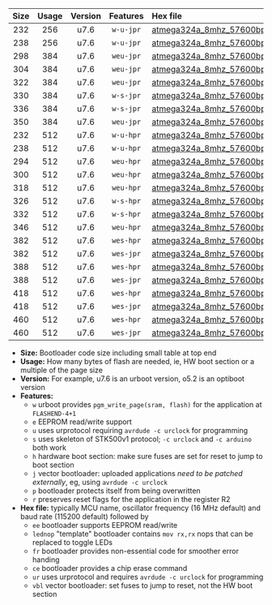 |Size|Usage|Version|Features|Hex file|
|:-:|:-:|:-:|:-:|:--|
|232|256|u7.6|`w-u-jpr`|[atmega324a_8mhz_57600bps_ur_vbl.hex](https://raw.githubusercontent.com/stefanrueger/urboot/main/bootloaders/atmega324a/fcpu_8mhz/57600_bps/atmega324a_8mhz_57600bps_ur_vbl.hex)|
|238|256|u7.6|`w-u-jpr`|[atmega324a_8mhz_57600bps_lednop_ur_vbl.hex](https://raw.githubusercontent.com/stefanrueger/urboot/main/bootloaders/atmega324a/fcpu_8mhz/57600_bps/atmega324a_8mhz_57600bps_lednop_ur_vbl.hex)|
|298|384|u7.6|`weu-jpr`|[atmega324a_8mhz_57600bps_ee_ur_vbl.hex](https://raw.githubusercontent.com/stefanrueger/urboot/main/bootloaders/atmega324a/fcpu_8mhz/57600_bps/atmega324a_8mhz_57600bps_ee_ur_vbl.hex)|
|304|384|u7.6|`weu-jpr`|[atmega324a_8mhz_57600bps_ee_lednop_ur_vbl.hex](https://raw.githubusercontent.com/stefanrueger/urboot/main/bootloaders/atmega324a/fcpu_8mhz/57600_bps/atmega324a_8mhz_57600bps_ee_lednop_ur_vbl.hex)|
|322|384|u7.6|`weu-jpr`|[atmega324a_8mhz_57600bps_ee_lednop_fr_ur_vbl.hex](https://raw.githubusercontent.com/stefanrueger/urboot/main/bootloaders/atmega324a/fcpu_8mhz/57600_bps/atmega324a_8mhz_57600bps_ee_lednop_fr_ur_vbl.hex)|
|330|384|u7.6|`w-s-jpr`|[atmega324a_8mhz_57600bps_vbl.hex](https://raw.githubusercontent.com/stefanrueger/urboot/main/bootloaders/atmega324a/fcpu_8mhz/57600_bps/atmega324a_8mhz_57600bps_vbl.hex)|
|336|384|u7.6|`w-s-jpr`|[atmega324a_8mhz_57600bps_lednop_vbl.hex](https://raw.githubusercontent.com/stefanrueger/urboot/main/bootloaders/atmega324a/fcpu_8mhz/57600_bps/atmega324a_8mhz_57600bps_lednop_vbl.hex)|
|350|384|u7.6|`weu-jpr`|[atmega324a_8mhz_57600bps_ee_lednop_fr_ce_ur_vbl.hex](https://raw.githubusercontent.com/stefanrueger/urboot/main/bootloaders/atmega324a/fcpu_8mhz/57600_bps/atmega324a_8mhz_57600bps_ee_lednop_fr_ce_ur_vbl.hex)|
|232|512|u7.6|`w-u-hpr`|[atmega324a_8mhz_57600bps_ur.hex](https://raw.githubusercontent.com/stefanrueger/urboot/main/bootloaders/atmega324a/fcpu_8mhz/57600_bps/atmega324a_8mhz_57600bps_ur.hex)|
|238|512|u7.6|`w-u-hpr`|[atmega324a_8mhz_57600bps_lednop_ur.hex](https://raw.githubusercontent.com/stefanrueger/urboot/main/bootloaders/atmega324a/fcpu_8mhz/57600_bps/atmega324a_8mhz_57600bps_lednop_ur.hex)|
|294|512|u7.6|`weu-hpr`|[atmega324a_8mhz_57600bps_ee_ur.hex](https://raw.githubusercontent.com/stefanrueger/urboot/main/bootloaders/atmega324a/fcpu_8mhz/57600_bps/atmega324a_8mhz_57600bps_ee_ur.hex)|
|300|512|u7.6|`weu-hpr`|[atmega324a_8mhz_57600bps_ee_lednop_ur.hex](https://raw.githubusercontent.com/stefanrueger/urboot/main/bootloaders/atmega324a/fcpu_8mhz/57600_bps/atmega324a_8mhz_57600bps_ee_lednop_ur.hex)|
|318|512|u7.6|`weu-hpr`|[atmega324a_8mhz_57600bps_ee_lednop_fr_ur.hex](https://raw.githubusercontent.com/stefanrueger/urboot/main/bootloaders/atmega324a/fcpu_8mhz/57600_bps/atmega324a_8mhz_57600bps_ee_lednop_fr_ur.hex)|
|326|512|u7.6|`w-s-hpr`|[atmega324a_8mhz_57600bps.hex](https://raw.githubusercontent.com/stefanrueger/urboot/main/bootloaders/atmega324a/fcpu_8mhz/57600_bps/atmega324a_8mhz_57600bps.hex)|
|332|512|u7.6|`w-s-hpr`|[atmega324a_8mhz_57600bps_lednop.hex](https://raw.githubusercontent.com/stefanrueger/urboot/main/bootloaders/atmega324a/fcpu_8mhz/57600_bps/atmega324a_8mhz_57600bps_lednop.hex)|
|346|512|u7.6|`weu-hpr`|[atmega324a_8mhz_57600bps_ee_lednop_fr_ce_ur.hex](https://raw.githubusercontent.com/stefanrueger/urboot/main/bootloaders/atmega324a/fcpu_8mhz/57600_bps/atmega324a_8mhz_57600bps_ee_lednop_fr_ce_ur.hex)|
|382|512|u7.6|`wes-hpr`|[atmega324a_8mhz_57600bps_ee.hex](https://raw.githubusercontent.com/stefanrueger/urboot/main/bootloaders/atmega324a/fcpu_8mhz/57600_bps/atmega324a_8mhz_57600bps_ee.hex)|
|382|512|u7.6|`wes-jpr`|[atmega324a_8mhz_57600bps_ee_vbl.hex](https://raw.githubusercontent.com/stefanrueger/urboot/main/bootloaders/atmega324a/fcpu_8mhz/57600_bps/atmega324a_8mhz_57600bps_ee_vbl.hex)|
|388|512|u7.6|`wes-hpr`|[atmega324a_8mhz_57600bps_ee_lednop.hex](https://raw.githubusercontent.com/stefanrueger/urboot/main/bootloaders/atmega324a/fcpu_8mhz/57600_bps/atmega324a_8mhz_57600bps_ee_lednop.hex)|
|388|512|u7.6|`wes-jpr`|[atmega324a_8mhz_57600bps_ee_lednop_vbl.hex](https://raw.githubusercontent.com/stefanrueger/urboot/main/bootloaders/atmega324a/fcpu_8mhz/57600_bps/atmega324a_8mhz_57600bps_ee_lednop_vbl.hex)|
|418|512|u7.6|`wes-hpr`|[atmega324a_8mhz_57600bps_ee_lednop_fr.hex](https://raw.githubusercontent.com/stefanrueger/urboot/main/bootloaders/atmega324a/fcpu_8mhz/57600_bps/atmega324a_8mhz_57600bps_ee_lednop_fr.hex)|
|418|512|u7.6|`wes-jpr`|[atmega324a_8mhz_57600bps_ee_lednop_fr_vbl.hex](https://raw.githubusercontent.com/stefanrueger/urboot/main/bootloaders/atmega324a/fcpu_8mhz/57600_bps/atmega324a_8mhz_57600bps_ee_lednop_fr_vbl.hex)|
|460|512|u7.6|`wes-hpr`|[atmega324a_8mhz_57600bps_ee_lednop_fr_ce.hex](https://raw.githubusercontent.com/stefanrueger/urboot/main/bootloaders/atmega324a/fcpu_8mhz/57600_bps/atmega324a_8mhz_57600bps_ee_lednop_fr_ce.hex)|
|460|512|u7.6|`wes-jpr`|[atmega324a_8mhz_57600bps_ee_lednop_fr_ce_vbl.hex](https://raw.githubusercontent.com/stefanrueger/urboot/main/bootloaders/atmega324a/fcpu_8mhz/57600_bps/atmega324a_8mhz_57600bps_ee_lednop_fr_ce_vbl.hex)|

- **Size:** Bootloader code size including small table at top end
- **Usage:** How many bytes of flash are needed, ie, HW boot section or a multiple of the page size
- **Version:** For example, u7.6 is an urboot version, o5.2 is an optiboot version
- **Features:**
  + `w` urboot provides `pgm_write_page(sram, flash)` for the application at `FLASHEND-4+1`
  + `e` EEPROM read/write support
  + `u` uses urprotocol requiring `avrdude -c urclock` for programming
  + `s` uses skeleton of STK500v1 protocol; `-c urclock` and `-c arduino` both work
  + `h` hardware boot section: make sure fuses are set for reset to jump to boot section
  + `j` vector bootloader: uploaded applications *need to be patched externally*, eg, using `avrdude -c urclock`
  + `p` bootloader protects itself from being overwritten
  + `r` preserves reset flags for the application in the register R2
- **Hex file:** typically MCU name, oscillator frequency (16 MHz default) and baud rate (115200 default) followed by
  + `ee` bootloader supports EEPROM read/write
  + `lednop` "template" bootloader contains `mov rx,rx` nops that can be replaced to toggle LEDs
  + `fr` bootloader provides non-essential code for smoother error handing
  + `ce` bootloader provides a chip erase command
  + `ur` uses urprotocol and requires `avrdude -c urclock` for programming
  + `vbl` vector bootloader: set fuses to jump to reset, not the HW boot section
